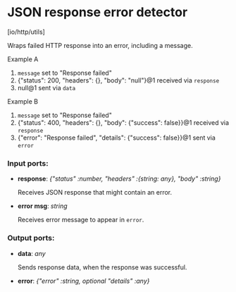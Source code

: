 # JSON response error detector

[io/http/utils]

Wraps failed HTTP response into an error, including a message.

Example A
1. `message` set to "Response failed"
2. {"status": 200, "headers": {}, "body": "null"}@1 received via `response`
3. null@1 sent via `data`

Example B
1. `message` set to "Response failed"
2. {"status": 400, "headers": {}, "body": {"success": false}}@1 received via `response`
3. {"error": "Response failed", "details": {"success": false}}@1 sent via `error`

### Input ports:

* __response__: _{"status" :number, "headers" :{string: any}, "body" :string}_

    Receives JSON response that might contain an error.



* __error msg__: _string_

    Receives error message to appear in `error`.



### Output ports:

* __data__: _any_

    Sends response data, when the response was successful.



* __error__: _{"error" :string, optional "details" :any}_



